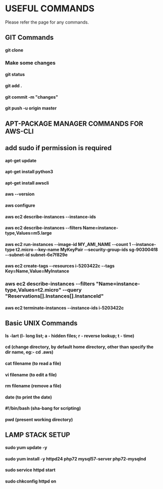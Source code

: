 # USEFUL COMMANDS
Please refer the page for any commands.

## GIT Commands
#### git clone <repo URL>
### Make some changes
#### git status
####  git add .
#### git commit -m "changes"
#### git push -u origin master

## APT-PACKAGE MANAGER COMMANDS FOR AWS-CLI
## add sudo if permission is required
#### apt-get update
#### apt-get install python3
#### apt-get install awscli
#### aws --version
#### aws configure
#### aws ec2 describe-instances --instance-ids 
#### aws ec2 describe-instances --filters Name=instance-type,Values=m5.large
#### aws ec2 run-instances --image-id MY_AMI_NAME --count 1 --instance-type t2.micro --key-name MyKeyPair --security-group-ids sg-903004f8 --subnet-id subnet-6e7f829e
#### aws ec2 create-tags --resources i-5203422c --tags Key=Name,Value=MyInstance
### aws ec2 describe-instances --filters "Name=instance-type,Values=t2.micro" --query "Reservations[].Instances[].InstanceId"
#### aws ec2 terminate-instances --instance-ids i-5203422c

## Basic UNIX Commands
#### ls -lart (l- long list; a - hidden files; r - reverse lookup; t - time)
#### cd (change directory, by default home directory, other than specify the dir name, eg:- cd .aws)
#### cat filename (to read a file)
#### vi filename (to edit a file)
#### rm filename (remove a file)
#### date (to print the date)
#### #!/bin/bash (sha-bang for scripting)
#### pwd (present working directory)

## LAMP STACK SETUP
#### sudo yum update -y
#### sudo yum install -y httpd24 php72 mysql57-server php72-mysqlnd
#### sudo service httpd start
#### sudo chkconfig httpd on
